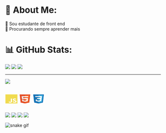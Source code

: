 # 💫 About Me:
🔭 Sou estudante de front end<br>🌱 Procurando sempre aprender mais

# 📊 GitHub Stats:
![](https://github-readme-stats.vercel.app/api?username=Alann4611&theme=dark&hide_border=false&include_all_commits=false&count_private=false)
![](https://github-readme-streak-stats.herokuapp.com/?user=Alann4611&theme=dark&hide_border=false)
![](https://github-readme-stats.vercel.app/api/top-langs/?username=Alann4611&theme=dark&hide_border=false&include_all_commits=false&count_private=false&layout=compact)

---
[![](https://visitcount.itsvg.in/api?id=Alann4611&icon=2&color=0)](https://visitcount.itsvg.in)

<!-- Proudly created with GPRM ( https://gprm.itsvg.in ) -->

<div style="display: inline_block"><br>
  <img align="center" alt="Rafa-Js" height="30" width="40" src="https://raw.githubusercontent.com/devicons/devicon/master/icons/javascript/javascript-plain.svg">
  <img align="center" alt="Rafa-HTML" height="30" width="40" src="https://raw.githubusercontent.com/devicons/devicon/master/icons/html5/html5-original.svg">
  <img align="center" alt="Rafa-CSS" height="30" width="40" src="https://raw.githubusercontent.com/devicons/devicon/master/icons/css3/css3-original.svg">


</div>
  
  ##
 
<div> 
  <a href="" target="_blank"><img src="https://img.shields.io/badge/-Instagram-%23E4405F?style=for-the-badge&logo=instagram&logoColor=white" target="_blank"></a>
  <a href="" target="_blank"><img src="https://img.shields.io/badge/Discord-7289DA?style=for-the-badge&logo=discord&logoColor=white" target="_blank"></a> 
  <a href=""><img src="https://img.shields.io/badge/-Gmail-%23333?style=for-the-badge&logo=gmail&logoColor=white" target="_blank"></a>
  <a href="" target="_blank"><img src="https://img.shields.io/badge/-LinkedIn-%230077B5?style=for-the-badge&logo=linkedin&logoColor=white" target="_blank"></a> 
  
</div>

![snake gif](https://github.com/Alan4611/Alan4611/blob/output/github-contribution-grid-snake.svg)
